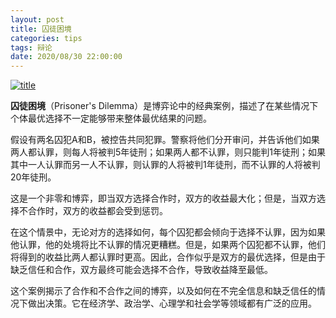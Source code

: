 ```yaml
---
layout: post
title: 囚徒困境
categories: tips 
tags: 辩论
date: 2020/08/30 22:00:00
---
```


[![title](https://image.sideproject.cn/titlex/titlex_267.jpg)](https://image.sideproject.cn/titlex/titlex_267.jpg)

**囚徒困境**（Prisoner's Dilemma）是博弈论中的经典案例，描述了在某些情况下个体最优选择不一定能够带来整体最优结果的问题。

假设有两名囚犯A和B，被控告共同犯罪。警察将他们分开审问，并告诉他们如果两人都认罪，则每人将被判5年徒刑；如果两人都不认罪，则只能判1年徒刑；如果其中一人认罪而另一人不认罪，则认罪的人将被判1年徒刑，而不认罪的人将被判20年徒刑。

这是一个非零和博弈，即当双方选择合作时，双方的收益最大化；但是，当双方选择不合作时，双方的收益都会受到惩罚。

在这个情景中，无论对方的选择如何，每个囚犯都会倾向于选择不认罪，因为如果他认罪，他的处境将比不认罪的情况更糟糕。但是，如果两个囚犯都不认罪，他们将得到的收益比两人都认罪时更高。因此，合作似乎是双方的最优选择，但是由于缺乏信任和合作，双方最终可能会选择不合作，导致收益降至最低。

这个案例揭示了合作和不合作之间的博弈，以及如何在不完全信息和缺乏信任的情况下做出决策。它在经济学、政治学、心理学和社会学等领域都有广泛的应用。